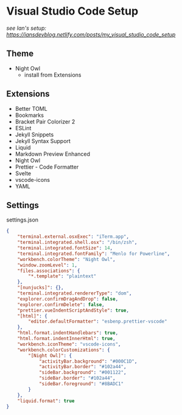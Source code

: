 # Visual Studio Code Setup

_see Ian's setup: https://iansdevblog.netlify.com/posts/my_visual_studio_code_setup_

## Theme
- Night Owl
    - install from Extensions

## Extensions
- Better TOML
- Bookmarks
- Bracket Pair Colorizer 2
- ESLint
- Jekyll Snippets
- Jekyll Syntax Support
- Liquid
- Markdown Preview Enhanced
- Night Owl
- Prettier - Code Formatter
- Svelte
- vscode-icons
- YAML

## Settings
settings.json

```json
{
    "terminal.external.osxExec": "iTerm.app",
    "terminal.integrated.shell.osx": "/bin/zsh",
    "terminal.integrated.fontSize": 14,
    "terminal.integrated.fontFamily": "Menlo for Powerline",
    "workbench.colorTheme": "Night Owl",
    "window.zoomLevel": 1,
    "files.associations": {
        "*.template": "plaintext"
    },
    "[nunjucks]": {},
    "terminal.integrated.rendererType": "dom",
    "explorer.confirmDragAndDrop": false,
    "explorer.confirmDelete": false,
    "prettier.vueIndentScriptAndStyle": true,
    "[html]": {
        "editor.defaultFormatter": "esbenp.prettier-vscode"
    },
    "html.format.indentHandlebars": true,
    "html.format.indentInnerHtml": true,
    "workbench.iconTheme": "vscode-icons",
    "workbench.colorCustomizations": {
        "[Night Owl]": {
            "activityBar.background": "#000C1D",
            "activityBar.border": "#102a44",
            "sideBar.background": "#001122",
            "sideBar.border": "#102a44",
            "sideBar.foreground": "#8BADC1"
        }
    },
    "liquid.format": true
}

```